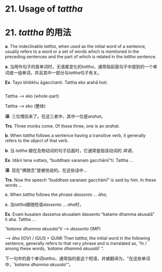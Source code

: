 # **21. Usage of** *tattha* 
# 21. *tattha* **的用法** 
 
**a**. The indeclinable *tattha*, when used as the initial word of a sentence, usually 
refers to a word or a set of words which is mentioned in the preceding sentences and the 
part of which is related in the *tattha* sentence. 

**a**. 当用作句子的首单词时，无语尾变化的*tattha*，通常指前面句子中提到的一个单词或一组单词，并且其中一部分与*tattha*句子有关。

 **Ex**. Tayo bhikkhu āgacchanti. Tattha eko arahā hoti. 
```mermaid

```

Tattha --> eko (whole-part)

 Tattha --> eko (整体) 


 **译**. 三位僧侣来了。在这三者中，其中一位是*arahat*。

 **Trs**. Three monks come. Of these three, one is an *arahat*.

**b**. When *tattha* follows a sentence having a transitive verb, it generally refers to the *object* of that verb. 

**b**. 当 *tattha* 跟在及物动词的句子后面时，它通常是指该动词的 *宾语*。

 **Ex**. Idāni tena vuttaṃ, “buddhaṃ saranaṃ gacchāmī”ti. Tattha ... 

 **译**. 现在"佛随念"是被他说的。在这些话中...
 
 **Trs**. Now the speech “buddhaṃ saranaṃ gacchāmī” is said by him. In these words ... 
 
 **c**. When *tattha* follows the phrase *dassento* ... *āha*,
 
 **c**. 当*tattha*跟随短语*dassento* ... *aha*时，

 **Ex**. Evam kusalam dassetva akusalam dassento “katame dhamma akusalā” ti aha. 
Tattha ... 

“*katame dhamma akusala”ti* --> *dassento* (IMP) 

  --> *āha* (IOV) / (QUS + QUM) 
 Then *tattha*, the initial word in the following sentence, generally refers to that very phrase and is translated as, “In / among these words, ‘*katame dhammā akusalā*’ “.

 下一句中的首个单词*tattha*，通常指的是这个短语，并被翻译为，"在这些单词中，'*katame dhamma akusala*'"。
